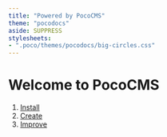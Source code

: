 ```yaml
---
title: "Powered by PocoCMS"
theme: "pocodocs"
aside: SUPPRESS
stylesheets:
- ".poco/themes/pocodocs/big-circles.css"
---
```


# Welcome to PocoCMS

1. [Install](docs/install.html)
2. [Create](docs/getting-started.html)
3. [Improve](docs/next-steps.html)


